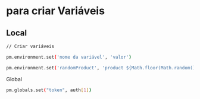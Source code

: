 # para criar Variáveis

## Local

```bash
// Criar variáveis

pm.environment.set('nome da variável', 'valor')

pm.environment.set('randomProduct', 'product ${Math.floor(Math.random() * 101)}')
```

Global

```bash
pm.globals.set("token", auth[1])
```
